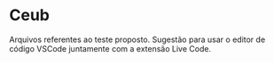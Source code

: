 # Ceub

Arquivos referentes ao teste proposto.
Sugestão para usar o editor de código VSCode juntamente com a extensão Live Code.

